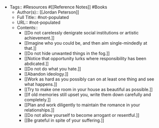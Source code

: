 - Tags:: #Resources #[[Reference Notes]] #Books
    - Author(s):: [[Jordan Peterson]]
    - Full Title:: #not-populated
    - URL:: #not-populated
    - Contents::
        - [[Do not carelessly denigrate social institutions or artistic achievement.]]
        - [[Imagine who you could be, and then aim single-mindedly at that.]]
        - [[Do not hide unwanted things in the fog.]]
        - [[Notice that opportunity lurks where responsibility has been abdicated.]]
        - [[Do not do what you hate.]]
        - [[Abandon ideology.]]
        - [[Work as hard as you possibly can on at least one thing and see what happens.]]
        - [[Try to make one room in your house as beautiful as possible.]]
        - [[If old memories still upset you, write them down carefully and completely.]]
        - [[Plan and work diligently to maintain the romance in your relationships.]]
        - [[Do not allow yourself to become arrogant or resentful.]]
        - [[Be grateful in spite of your suffering.]]
